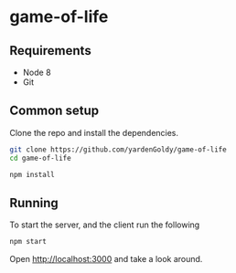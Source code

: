 # game-of-life

## Requirements

* Node 8
* Git

## Common setup

Clone the repo and install the dependencies.

```bash
git clone https://github.com/yardenGoldy/game-of-life
cd game-of-life
```

```bash
npm install
```


## Running

To start the server, and the client run the following

```bash
npm start
```

Open [http://localhost:3000](http://localhost:3000) and take a look around.